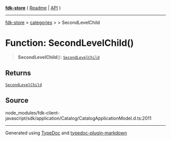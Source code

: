 [**fdk-store**](../../../README.md) ( [Readme](../../../README.md) \| [API](../../../API.md) )

---

[fdk-store](../../../API.md) > [categories](../../README.md) > [<internal>](../README.md) > SecondLevelChild

# Function: SecondLevelChild()

> **SecondLevelChild**(): [`SecondLevelChild`](../type-aliases/type-alias.SecondLevelChild.md)

## Returns

[`SecondLevelChild`](../type-aliases/type-alias.SecondLevelChild.md)

## Source

node_modules/fdk-client-javascript/sdk/application/Catalog/CatalogApplicationModel.d.ts:2011

---

Generated using [TypeDoc](https://typedoc.org/) and [typedoc-plugin-markdown](https://www.npmjs.com/package/typedoc-plugin-markdown)
